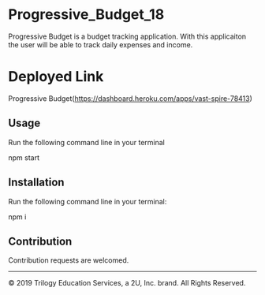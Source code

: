 # Progressive_Budget_18

Progressive Budget is a budget tracking application. With this applicaiton the user will be able to track daily expenses and income. 

# Deployed Link

Progressive Budget(https://dashboard.heroku.com/apps/vast-spire-78413)

## Usage

Run the following command line in your terminal

npm start

## Installation

Run the following command line in your terminal:

npm i

## Contribution

Contribution requests are welcomed.

- - -
© 2019 Trilogy Education Services, a 2U, Inc. brand. All Rights Reserved.


